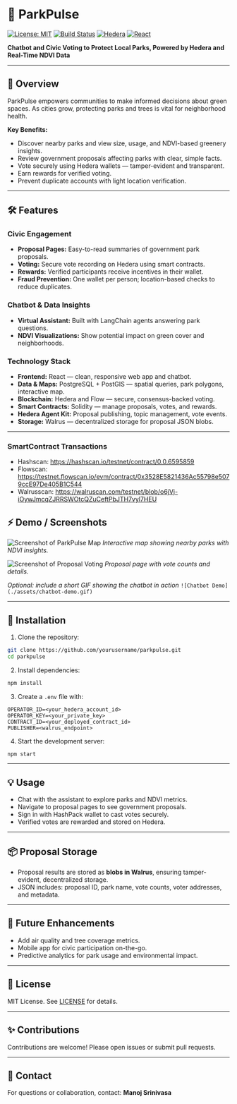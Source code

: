 # 🌳 ParkPulse

[![License: MIT](https://img.shields.io/badge/License-MIT-green.svg)](LICENSE)
[![Build Status](https://img.shields.io/badge/Status-Active-brightgreen)]()
[![Hedera](https://img.shields.io/badge/Blockchain-Hedera-blue)]()
[![React](https://img.shields.io/badge/Frontend-React-blueviolet)]()

**Chatbot and Civic Voting to Protect Local Parks, Powered by Hedera and Real-Time NDVI Data**

---

## 🎯 Overview

ParkPulse empowers communities to make informed decisions about green spaces.
As cities grow, protecting parks and trees is vital for neighborhood health.

**Key Benefits:**

* Discover nearby parks and view size, usage, and NDVI-based greenery insights.
* Review government proposals affecting parks with clear, simple facts.
* Vote securely using Hedera wallets — tamper-evident and transparent.
* Earn rewards for verified voting.
* Prevent duplicate accounts with light location verification.

---

## 🛠 Features

### Civic Engagement

* **Proposal Pages:** Easy-to-read summaries of government park proposals.
* **Voting:** Secure vote recording on Hedera using smart contracts.
* **Rewards:** Verified participants receive incentives in their wallet.
* **Fraud Prevention:** One wallet per person; location-based checks to reduce duplicates.

### Chatbot & Data Insights

* **Virtual Assistant:** Built with LangChain agents answering park questions.
* **NDVI Visualizations:** Show potential impact on green cover and neighborhoods.

### Technology Stack

* **Frontend:** React — clean, responsive web app and chatbot.
* **Data & Maps:** PostgreSQL + PostGIS — spatial queries, park polygons, interactive map.
* **Blockchain:** Hedera and Flow — secure, consensus-backed voting.
* **Smart Contracts:** Solidity — manage proposals, votes, and rewards.
* **Hedera Agent Kit:** Proposal publishing, topic management, vote events.
* **Storage:** Walrus — decentralized storage for proposal JSON blobs.

---
### SmartContract Transactions

- Hashscan: <https://hashscan.io/testnet/contract/0.0.6595859>
- Flowscan: <https://testnet.flowscan.io/evm/contract/0x3528E5821436Ac55798e5079ccE97De405B1C544>
- Walrusscan: <https://walruscan.com/testnet/blob/o6jVj-iOywJmcqZJRRSWOtcQZuCeftPbJTH7vyl7HEU>


## ⚡ Demo / Screenshots

![Screenshot of ParkPulse Map](./assets/map-screenshot.png)
*Interactive map showing nearby parks with NDVI insights.*

![Screenshot of Proposal Voting](./assets/proposal-vote.png)
*Proposal page with vote counts and details.*

*Optional: include a short GIF showing the chatbot in action*
`![Chatbot Demo](./assets/chatbot-demo.gif)`

---

## 🚀 Installation

1. Clone the repository:

```bash
git clone https://github.com/yourusername/parkpulse.git
cd parkpulse
```

2. Install dependencies:

```bash
npm install
```

3. Create a `.env` file with:

```text
OPERATOR_ID=<your_hedera_account_id>
OPERATOR_KEY=<your_private_key>
CONTRACT_ID=<your_deployed_contract_id>
PUBLISHER=<walrus_endpoint>
```

4. Start the development server:

```bash
npm start
```

---

## 💡 Usage

* Chat with the assistant to explore parks and NDVI metrics.
* Navigate to proposal pages to see government proposals.
* Sign in with HashPack wallet to cast votes securely.
* Verified votes are rewarded and stored on Hedera.

---

## 📦 Proposal Storage

* Proposal results are stored as **blobs in Walrus**, ensuring tamper-evident, decentralized storage.
* JSON includes: proposal ID, park name, vote counts, voter addresses, and metadata.

---

## 🔮 Future Enhancements

* Add air quality and tree coverage metrics.
* Mobile app for civic participation on-the-go.
* Predictive analytics for park usage and environmental impact.

---

## 📜 License

MIT License. See [LICENSE](LICENSE) for details.

---

## ✨ Contributions

Contributions are welcome! Please open issues or submit pull requests.

---

## 🤝 Contact

For questions or collaboration, contact: **Manoj Srinivasa**
